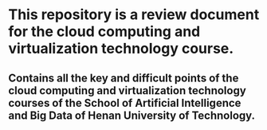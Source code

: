 # This repository is a review document for the cloud computing and virtualization technology course.

## Contains all the key and difficult points of the cloud computing and virtualization technology courses of the School of Artificial Intelligence and Big Data of Henan University of Technology.